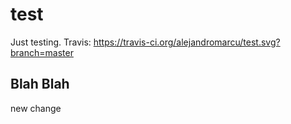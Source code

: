 # test
Just testing.  Travis: https://travis-ci.org/alejandromarcu/test.svg?branch=master

## Blah Blah

new change
